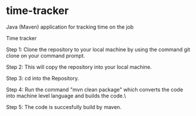# time-tracker
Java (Maven) application for tracking time on the job

Time tracker

Step 1: Clone the repository to your local machine by using the command
git clone <URL OF REPOSITORY>  on your command prompt.

Step 2: This will copy the repository into your local machine.

Step 3: cd into the Repository.

Step 4: Run the command "mvn clean package" which converts the code into machine level language and builds the code.\
 
Step 5: The code is succesfully build by maven. 


